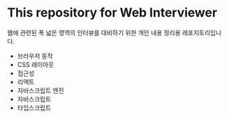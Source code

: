 # This repository for Web Interviewer

웹에 관련된 폭 넓은 영역의 인터뷰를 대비하기 위한 개인 내용 정리용 레포지토리입니다.

- 브라우저 동작
- CSS 레이아웃
- 접근성
- 리액트
- 자바스크립트 엔진
- 자바스크립트
- 타입스크립트
